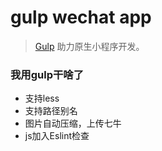 # gulp wechat app

> [Gulp](https://gulpjs.com) 助力原生小程序开发。

### 我用gulp干啥了

- 支持less
- 支持路径别名
- 图片自动压缩，上传七牛
- js加入Eslint检查